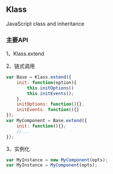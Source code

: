 ## Klass
JavaScript class and inheritance

### 主要API

1、Klass.extend 

2、链式调用
```javascript
var Base = Klass.extend({
    init: function(option){
        this.initOptions()
        this.initEvents();
    },
    initOptions: function(){},
    initEvents: function(){}
});
var MyComponent = Base.extend({
    init: function(){};
    //...
});
```
3、实例化
```javascript
var MyInstance = new MyComponent(opts);
var MyInstance = MyComponent(opts);
```
